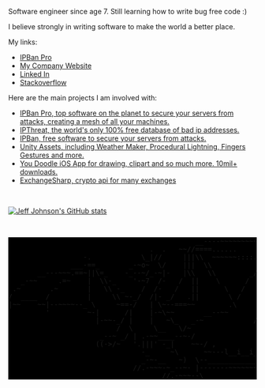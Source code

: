 <p>Software engineer since age 7. Still learning how to write bug free code :)</p>
<p>I believe strongly in writing software to make the world a better place.</p>
<p>My links:</p>
<ul>
  <li><a href='https://ipban.com'>IPBan Pro</a></li>
  <li><a href='https://www.digitalruby.com'>My Company Website</a></li>
  <li><a href='https://www.linkedin.com/in/jjxtra/'>Linked In</a></li>
  <li><a href='https://stackoverflow.com/users/56079/jjxtra'>Stackoverflow</a></li>
</ul>
<p>Here are the main projects I am involved with:</p>
<ul>
<li><a href='https://ipban.com'>IPBan Pro, top software on the planet to secure your servers from attacks, creating a mesh of all your machines.</a></li>
<li><a href='https://ipthreat.net'>IPThreat, the world's only 100% free database of bad ip addresses.</a></li>
<li><a href='https://github.com/DigitalRuby/IPBan'>IPBan, free software to secure your servers from attacks.</a></li>
<li><a href='https://assetstore.unity.com/publishers/11088'>Unity Assets, including Weather Maker, Procedural Lightning, Fingers Gestures and more.</a></li>
<li><a href='https://apps.apple.com/us/app/you-doodle-draw-on-photos/id517871755'>You Doodle iOS App for drawing, clipart and so much more. 10mil+ downloads.</a></li>
<li><a href='https://github.com/DigitalRuby/ExchangeSharp'>ExchangeSharp, crypto api for many exchanges</a></li>
</ul>
<br/>

[![Jeff Johnson's GitHub stats](https://github-readme-stats.vercel.app/api?username=jjxtra&theme=dark#gh-dark-mode-only)](https://github.com/jjxtra/github-readme-stats)

<br/>
<pre style='background-color: #000000;'>
                                             __----~~~~~~~~~~~------___
                                  .  .   ~~//====......          __--~ ~~
                  -.            \_|//     |||\\  ~~~~~~::::... /~
               ___-==_       _-~o~  \/    |||  \\            _/~~-
       __---~~~.==~||\=_    -_--~/_-~|-   |\\   \\        _/~
   _-~~     .=~    |  \\-_    '-~7  /-   /  ||    \      /
 .~       .~       |   \\ -_    /  /-   /   ||      \   /
/  ____  /         |     \\ ~-_/  /|- _/   .||       \ /
|~~    ~~|--~~~~--_ \     ~==-/   | \~--===~~        .\
         '         ~-|      /|    |-~\~~       __--~~
                     |-~~-_/ |    |   ~\_   _-~            /\
                          /  \     \__   \/~                \__
                      _--~ _/ | .-~~____--~-/                  ~~==.
                     ((->/~   '.|||' -_|    ~~-/ ,              . _||
                                -_     ~\      ~~---l__i__i__i--~~_/
                                _-~-__   ~)  \--______________--~~
                              //.-~~~-~_--~- |-------~~~~~~~~
                                     //.-~~~--\
</pre>
